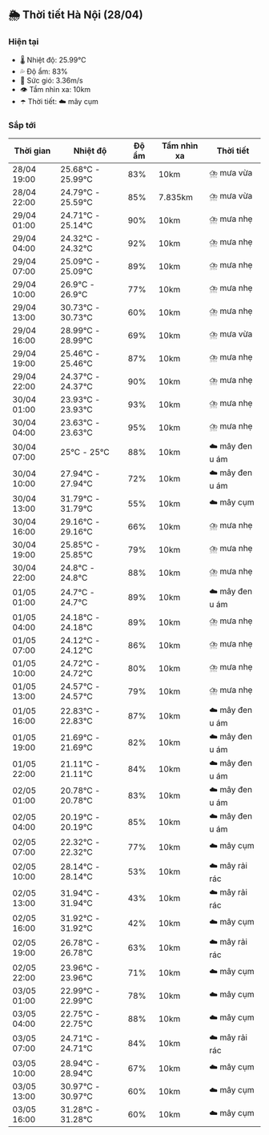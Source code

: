 ## 🌦️ Thời tiết Hà Nội (28/04)

### Hiện tại

- 🌡️ Nhiệt độ: 25.99℃
- 💦 Độ ẩm: 83%
- 💨 Sức gió: 3.36m/s
- 👁️ Tầm nhìn xa: 10km
- ☂️ Thời tiết: ☁️ mây cụm

### Sắp tới

| Thời gian | Nhiệt độ | Độ ẩm | Tầm nhìn xa | Thời tiết |
| --- | --- | --- | --- | --- |
| 28/04 19:00 | 25.68℃ - 25.99℃ | 83% | 10km | ⛈️ mưa vừa |
| 28/04 22:00 | 24.79℃ - 25.59℃ | 85% | 7.835km | ⛈️ mưa vừa |
| 29/04 01:00 | 24.71℃ - 25.14℃ | 90% | 10km | ⛈️ mưa nhẹ |
| 29/04 04:00 | 24.32℃ - 24.32℃ | 92% | 10km | ⛈️ mưa nhẹ |
| 29/04 07:00 | 25.09℃ - 25.09℃ | 89% | 10km | ⛈️ mưa nhẹ |
| 29/04 10:00 | 26.9℃ - 26.9℃ | 77% | 10km | ⛈️ mưa nhẹ |
| 29/04 13:00 | 30.73℃ - 30.73℃ | 60% | 10km | ⛈️ mưa nhẹ |
| 29/04 16:00 | 28.99℃ - 28.99℃ | 69% | 10km | ⛈️ mưa vừa |
| 29/04 19:00 | 25.46℃ - 25.46℃ | 87% | 10km | ⛈️ mưa nhẹ |
| 29/04 22:00 | 24.37℃ - 24.37℃ | 90% | 10km | ⛈️ mưa nhẹ |
| 30/04 01:00 | 23.93℃ - 23.93℃ | 93% | 10km | ⛈️ mưa nhẹ |
| 30/04 04:00 | 23.63℃ - 23.63℃ | 95% | 10km | ⛈️ mưa nhẹ |
| 30/04 07:00 | 25℃ - 25℃ | 88% | 10km | ☁️ mây đen u ám |
| 30/04 10:00 | 27.94℃ - 27.94℃ | 72% | 10km | ☁️ mây đen u ám |
| 30/04 13:00 | 31.79℃ - 31.79℃ | 55% | 10km | ☁️ mây cụm |
| 30/04 16:00 | 29.16℃ - 29.16℃ | 66% | 10km | ⛈️ mưa nhẹ |
| 30/04 19:00 | 25.85℃ - 25.85℃ | 79% | 10km | ⛈️ mưa nhẹ |
| 30/04 22:00 | 24.8℃ - 24.8℃ | 88% | 10km | ⛈️ mưa nhẹ |
| 01/05 01:00 | 24.7℃ - 24.7℃ | 89% | 10km | ☁️ mây đen u ám |
| 01/05 04:00 | 24.18℃ - 24.18℃ | 89% | 10km | ⛈️ mưa nhẹ |
| 01/05 07:00 | 24.12℃ - 24.12℃ | 86% | 10km | ⛈️ mưa nhẹ |
| 01/05 10:00 | 24.72℃ - 24.72℃ | 80% | 10km | ⛈️ mưa nhẹ |
| 01/05 13:00 | 24.57℃ - 24.57℃ | 79% | 10km | ⛈️ mưa nhẹ |
| 01/05 16:00 | 22.83℃ - 22.83℃ | 87% | 10km | ☁️ mây đen u ám |
| 01/05 19:00 | 21.69℃ - 21.69℃ | 82% | 10km | ☁️ mây đen u ám |
| 01/05 22:00 | 21.11℃ - 21.11℃ | 84% | 10km | ☁️ mây đen u ám |
| 02/05 01:00 | 20.78℃ - 20.78℃ | 83% | 10km | ☁️ mây đen u ám |
| 02/05 04:00 | 20.19℃ - 20.19℃ | 85% | 10km | ☁️ mây đen u ám |
| 02/05 07:00 | 22.32℃ - 22.32℃ | 77% | 10km | ☁️ mây cụm |
| 02/05 10:00 | 28.14℃ - 28.14℃ | 53% | 10km | ☁️ mây rải rác |
| 02/05 13:00 | 31.94℃ - 31.94℃ | 43% | 10km | ☁️ mây rải rác |
| 02/05 16:00 | 31.92℃ - 31.92℃ | 42% | 10km | ☁️ mây cụm |
| 02/05 19:00 | 26.78℃ - 26.78℃ | 63% | 10km | ☁️ mây rải rác |
| 02/05 22:00 | 23.96℃ - 23.96℃ | 71% | 10km | ☁️ mây cụm |
| 03/05 01:00 | 22.99℃ - 22.99℃ | 78% | 10km | ☁️ mây cụm |
| 03/05 04:00 | 22.75℃ - 22.75℃ | 88% | 10km | ☁️ mây cụm |
| 03/05 07:00 | 24.71℃ - 24.71℃ | 84% | 10km | ☁️ mây rải rác |
| 03/05 10:00 | 28.94℃ - 28.94℃ | 67% | 10km | ☁️ mây cụm |
| 03/05 13:00 | 30.97℃ - 30.97℃ | 60% | 10km | ☁️ mây cụm |
| 03/05 16:00 | 31.28℃ - 31.28℃ | 60% | 10km | ☁️ mây cụm |
